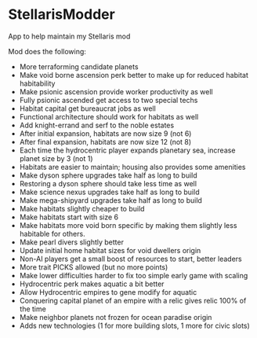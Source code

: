 # StellarisModder
App to help maintain my Stellaris mod

Mod does the following:
- More terraforming candidate planets
- Make void borne ascension perk better to make up for reduced habitat habitability
- Make psionic ascension provide worker productivity as well
- Fully psionic ascended get access to two special techs
- Habitat capital get bureaucrat jobs as well
- Functional architecture should work for habitats as well
- Add knight-errand and serf to the noble estates
- After initial expansion, habitats are now size 9 (not 6)
- After final expansion, habitats are now size 12 (not 8)
- Each time the hydrocentric player expands planetary sea, increase planet size by 3 (not 1)
- Habitats are easier to maintain; housing also provides some amenities
- Make dyson sphere upgrades take half as long to build
- Restoring a dyson sphere should take less time as well
- Make science nexus upgrades take half as long to build
- Make mega-shipyard upgrades take half as long to build
- Make habitats slightly cheaper to build
- Make habitats start with size 6
- Make habitats more void born specific by making them slightly less habitable for others.
- Make pearl divers slightly better
- Update initial home habitat sizes for void dwellers origin
- Non-AI players get a small boost of resources to start, better leaders
- More trait PICKS allowed (but no more points)
- Make lower difficulties harder to fix too simple early game with scaling
- Hydrocentric perk makes aquatic a bit better
- Allow Hydrocentric empires to gene modify for aquatic
- Conquering capital planet of an empire with a relic gives relic 100% of the time
- Make neighbor planets not frozen for ocean paradise origin
- Adds new technologies (1 for more building slots, 1 more for civic slots)
